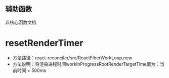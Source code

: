 ## 辅助函数

非核心函数文档

# resetRenderTimer
+ 方法路径：react-reconciler/src/ReactFiberWorkLoop.new
+ 方法说明：将渲染进程时间workInProgressRootRenderTargetTime置为：当前时间 + 500ms
